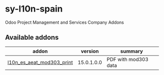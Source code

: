 # sy-l10n-spain
Odoo Project Management and Services Company Addons

[//]: # (addons)

Available addons
----------------
addon | version | summary
--- | --- | ---
[l10n_es_aeat_mod303_print](l10n_es_aeat_mod303_print/) | 15.0.1.0.0 | PDF with mod303 data

[//]: # (end addons)
